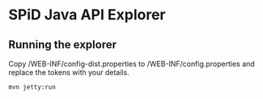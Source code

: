SPiD Java API Explorer
=================

## Running the explorer

Copy /WEB-INF/config-dist.properties to /WEB-INF/config.properties and replace
the tokens with your details.

```sh
mvn jetty:run
```
